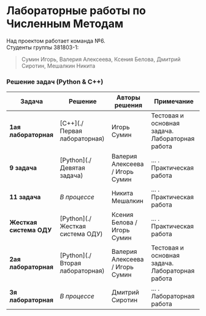 Лабораторные работы по Численным Методам
========

Над проектом работает команда №6.  
Студенты группы 381803-1:  
> Сумин Игорь, Валерия Алексеева, Ксения Белова, Дмитрий Сиротин, Мешалкин Никита

### Решение задач (Python & C++)

| Задача | Решение | Авторы решения | Примечание |
|---| ----- | -------- |-----|
|**1ая лабораторная**| [C++](./Первая лабораторная)| Игорь Сумин |Тестовая и основная задача. Лабораторная работа|
|**9 задача**| [Python](./Девятая задача)| Валерия Алексеева / Игорь Сумин | ... . Практическая работа |
|**11 задача**| *В процессе* | Никита Мешалкин | ... . Практическая работа |
|**Жесткая система ОДУ**| [Python](./Жесткая система ОДУ)| Ксения Белова / Игорь Сумин | ... . Практическая работа |
|**2ая лабораторная**| [Python](./Вторая лабораторная)| Валерия Алексеева / Игорь Сумин |Тестовая и основная задача. Лабораторная работа|
|**3я лабораторная**| *В процессе* | Дмитрий Сиротин | ... . Лабораторная работа |